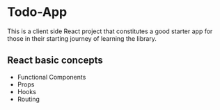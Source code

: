 # Todo-App

This is a client side React project that constitutes a good starter app for those in their starting journey of learning the library.

## React basic concepts
- Functional Components
- Props
- Hooks
- Routing

